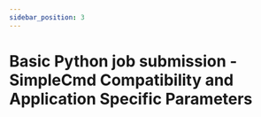 ```yaml
---
sidebar_position: 3
---
```


# Basic Python job submission - SimpleCmd Compatibility and Application Specific Parameters


